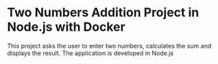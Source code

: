 # Two Numbers Addition Project in Node.js with Docker

This project asks the user to enter two numbers, calculates the sum and displays the result. The application is developed in Node.js